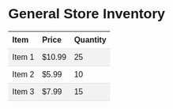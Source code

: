 <!DOCTYPE html>
<html>
<head>
  <title>General Store Inventory</title>
  <style>
    body {
      font-family: Arial, sans-serif;
    }

    h1 {
      text-align: center;
    }

    table {
      width: 100%;
      border-collapse: collapse;
    }

    th, td {
      padding: 8px;
      text-align: left;
      border-bottom: 1px solid #ddd;
    }

    tr:nth-child(even) {
      background-color: #f2f2f2;
    }
  </style>
</head>
<body>
  <h1>General Store Inventory</h1>
  
  <table>
    <tr>
      <th>Item</th>
      <th>Price</th>
      <th>Quantity</th>
    </tr>
    <tr>
      <td>Item 1</td>
      <td>$10.99</td>
      <td>25</td>
    </tr>
    <tr>
      <td>Item 2</td>
      <td>$5.99</td>
      <td>10</td>
    </tr>
    <tr>
      <td>Item 3</td>
      <td>$7.99</td>
      <td>15</td>
    </tr>
    <!-- Add more rows for additional items -->
  </table>
</body>
</html>
